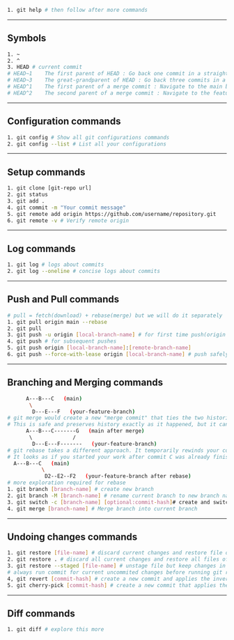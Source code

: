 ```bash
1. git help # then follow after more commands
```
--------------------------------------------------------------------
## Symbols
```bash
1. ~ 
2. ^ 
3. HEAD # current commit
# HEAD~1	The first parent of HEAD : Go back one commit in a straight line.
# HEAD~3	The great-grandparent of HEAD : Go back three commits in a straight line.
# HEAD^1	The first parent of a merge commit : Navigate to the main branch side of a merge.
# HEAD^2	The second parent of a merge commit : Navigate to the feature branch side of a merge.
```
--------------------------------------------------------------------
## Configuration commands
```bash
1. git config # Show all git configurations commands
2. git config --list # List all your configurations
```
--------------------------------------------------------------------
## Setup commands
```bash
1. git clone [git-repo url]
2. git status
3. git add .
4. git commit -m "Your commit message"
5. git remote add origin https://github.com/username/repository.git
6. git remote -v # Verify remote origin
```
--------------------------------------------------------------------
## Log commands
```bash
1. git log # logs about commits
2. git log --oneline # concise logs about commits
```
--------------------------------------------------------------------
## Push and Pull commands
```bash
# pull = fetch(download) + rebase(merge) but we will do it separately
1. git pull origin main --rebase
2. git pull
3. git push -u origin [local-branch-name] # for first time push(origin is the default name for the remote), upsert upstream counterpart of this branch
4. git push # for subsequent pushes
5. git push origin [local-branch-name]:[remote-branch-name]
6. git push --force-with-lease origin [local-branch-name] # push safely, if remote branch has been updated, it will refuse to push, then we will need to pull, merge, resolve conflicts and then push again
```
--------------------------------------------------------------------
## Branching and Merging commands
```bash
      A---B---C   (main)
       \
        D---E---F   (your-feature-branch)
# git merge would create a new "merge commit" that ties the two histories together.
# This is safe and preserves history exactly as it happened, but it can make the project log look complex and cluttered with merge commits.
      A---B---C-------G   (main after merge)
       \             /
        D---E---F-------   (your-feature-branch)
# git rebase takes a different approach. It temporarily rewinds your commits (D, E, F), updates your branch with the latest commits from main, and then replays your commits one-by-one on top of the latest version of main.
# It looks as if you started your work after commit C was already finished. The commits D2, E2, and F2 contain the same file changes as D, E, F, but they are new commits with different SHA-1 hashes.
  A---B---C   (main)
           \
            D2--E2--F2   (your-feature-branch after rebase)
# more exploration required for rebase
1. git branch [branch-name] # create new branch
2. git branch -M [branch-name] # rename current branch to new branch name
3. git switch -c [branch-name] [optional:commit-hash]# create and switch to new branch
4. git merge [branch-name] # Merge branch into current branch
```
--------------------------------------------------------------------
## Undoing changes commands
```bash
1. git restore [file-name] # discard current changes and restore file of last commit
2. git restore . # discard all current changes and restore all files of last commit
3. git restore --staged [file-name] # unstage file but keep changes in working directory, if mistakenly added to staging area
# always run commit for current uncommited changes before running git revert
4, git revert [commit-hash] # create a new commit and applies the inverse of the changes from the target commit.
5. git cherry-pick [commit-hash] # create a new commit that applies the changes introduced by an existing commit from same/another branch, this is copy-paste of commit
```
--------------------------------------------------------------------
## Diff commands
```bash
1. git diff # explore this more
```